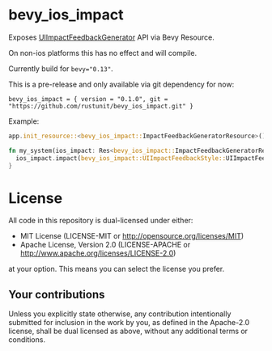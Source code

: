 # bevy_ios_impact

Exposes [UIImpactFeedbackGenerator](https://developer.apple.com/documentation/uikit/uiimpactfeedbackgenerator?language=objc) API via Bevy Resource.

On non-ios platforms this has no effect and will compile.

Currently build for `bevy="0.13"`.

This is a pre-release and only available via git dependency for now:
```
bevy_ios_impact = { version = "0.1.0", git = "https://github.com/rustunit/bevy_ios_impact.git" }
```

Example:
```rust
app.init_resource::<bevy_ios_impact::ImpactFeedbackGeneratorResource>();

fn my_system(ios_impact: Res<bevy_ios_impact::ImpactFeedbackGeneratorResource>) {
  ios_impact.impact(bevy_ios_impact::UIImpactFeedbackStyle::UIImpactFeedbackStyleHeavy);
}
```

# License

All code in this repository is dual-licensed under either:

- MIT License (LICENSE-MIT or http://opensource.org/licenses/MIT)
- Apache License, Version 2.0 (LICENSE-APACHE or http://www.apache.org/licenses/LICENSE-2.0)

at your option. This means you can select the license you prefer.

## Your contributions
Unless you explicitly state otherwise, any contribution intentionally submitted for inclusion in the work by you, as defined in the Apache-2.0 license, shall be dual licensed as above, without any additional terms or conditions.
